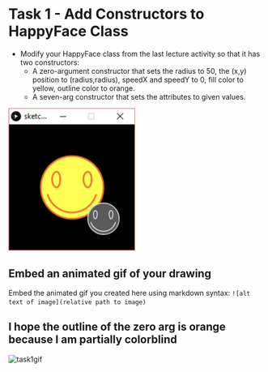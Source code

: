 # Task 1 - Add Constructors to HappyFace Class

- Modify your HappyFace class from the last lecture activity so that it has two constructors:
  - A zero-argument constructor that sets the radius to 50, the (x,y) position to (radius,radius), speedX and speedY to 0, fill color to yellow, outline color to orange.
  - A seven-arg constructor that sets the attributes to given values.

<img src="../images/img3.png" width="250px">

## Embed an animated gif of your drawing

Embed the animated gif you created here using markdown syntax: `![alt text of image](relative path to image)`

## I hope the outline of the zero arg is orange because I am partially colorblind

![task1gif](/activity/animations/task1.gif)
